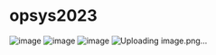 # opsys2023
![image](https://github.com/aleksiua/opsys2023/assets/145049882/c600cd19-6cfe-4a8c-9e84-e8892c5be409)
![image](https://github.com/aleksiua/opsys2023/assets/145049882/5bb9fa76-bc05-4eaa-8ee4-549989493d1f)
![image](https://github.com/aleksiua/opsys2023/assets/145049882/8a1f7074-d8c2-43df-8015-c7e3a1c60c04)
![Uploading image.png…]()
